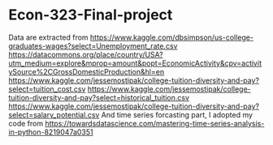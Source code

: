 # Econ-323-Final-project
Data are extracted from https://www.kaggle.com/dbsimpson/us-college-graduates-wages?select=Unemployment_rate.csv
https://datacommons.org/place/country/USA?utm_medium=explore&mprop=amount&popt=EconomicActivity&cpv=activitySource%2CGrossDomesticProduction&hl=en
https://www.kaggle.com/jessemostipak/college-tuition-diversity-and-pay?select=tuition_cost.csv
https://www.kaggle.com/jessemostipak/college-tuition-diversity-and-pay?select=historical_tuition.csv
https://www.kaggle.com/jessemostipak/college-tuition-diversity-and-pay?select=salary_potential.csv
And time series forcasting part, I adopted my code from https://towardsdatascience.com/mastering-time-series-analysis-in-python-8219047a0351
